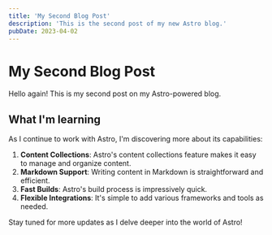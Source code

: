 ```yaml
---
title: 'My Second Blog Post'
description: 'This is the second post of my new Astro blog.'
pubDate: 2023-04-02
---
```


# My Second Blog Post

Hello again! This is my second post on my Astro-powered blog.

## What I'm learning

As I continue to work with Astro, I'm discovering more about its capabilities:

1. **Content Collections**: Astro's content collections feature makes it easy to manage and organize content.
2. **Markdown Support**: Writing content in Markdown is straightforward and efficient.
3. **Fast Builds**: Astro's build process is impressively quick.
4. **Flexible Integrations**: It's simple to add various frameworks and tools as needed.

Stay tuned for more updates as I delve deeper into the world of Astro!
